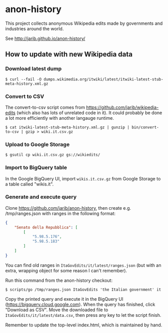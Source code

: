 # anon-history

This project collects anonymous Wikipedia edits made by governments and industries around the world.

See http://jarib.github.io/anon-history/

## How to update with new Wikipedia data

### Download latest dump

    $ curl --fail -O dumps.wikimedia.org/itwiki/latest/itwiki-latest-stub-meta-history.xml.gz

### Convert to CSV

The convert-to-csv script comes from https://github.com/jarib/wikipedia-edits (which also has lots of unrelated code in it). It could probably be done a lot more efficiently with another langauge runtime.

    $ cat itwiki-latest-stub-meta-history.xml.gz | gunzip | bin/convert-to-csv | gzip > wiki.it.csv.gz

### Upload to Google Storage

    $ gsutil cp wiki.it.csv.gz gs://wikiedits/

### Import to BigQuery table

In the Google BigQuery UI, import `wikis.it.csv.gz` from Google Storage to a table called "wikis.it".

### Generate and execute query

Clone https://github.com/jarib/anon-history, then create e.g. /tmp/ranges.json with ranges in the following format:

```json
{
    "Senato della Repubblica": [
        [
            "5.98.5.176",
            "5.98.5.183"
        ]
    ]
}
```

You can find old ranges in `ItaGovEdits/it/latest/ranges.json` (but with an extra, wrapping object for some reason I can't remember).

Run this command from the anon-history checkout:

    $ scripts/go /tmp/ranges.json ItaGovEdits 'the Italian government' it

Copy the printed query and execute it in the BigQuery UI (https://bigquery.cloud.google.com).
When the query has finished, click "Download as CSV". Move the downloaded file to `ItaGovEdits/it/latest/data.csv`, then press any key to let the script finish.

Remember to update the top-level index.html, which is maintained by hand.



